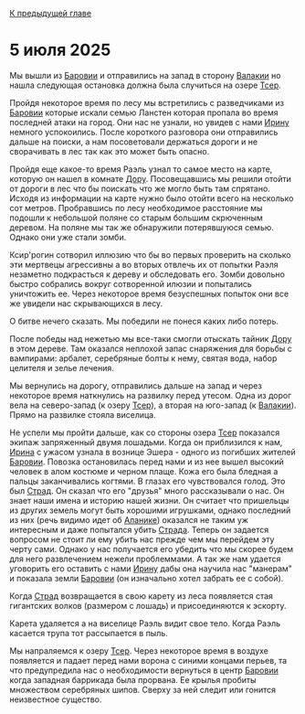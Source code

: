 [К предыдущей главе](./first.md)
# 5 июля 2025

Мы вышли из [Баровии](../locs/barovia_city.md) и отправились на запад в сторону [Валакии](../locs/valakhi.md) но нашла следующая остановка должна была случиться на озере [Тсер](../locs/tser.md).

Пройдя некоторое время по лесу мы встретились с разведчиками из [Баровии](../locs/barovia_city.md) которые искали семью Ланстен которая пропала во время последней атаки на город. Они нас не 
узнали, но увидев с нами [Ирину](../npcs/irina) немного успокоились. После короткого разговора они отправились дальше на поиски, а нам посоветовали держаться дороги и не сворачивать в лес
так как это может быть опасно.

Пройдя еще какое-то время Раэль узнал то самое место на карте, которую он нашел в комнате [Дору](../npcs/doru.md). Посовещавшись мы решили отойти от дороги в лес что бы поискать что же могло быть
там спрятано. Исходя из информации на карте нужно было отойти всего на несколько сот метров. Пробравшись по лесу необходимое расстояние мы подошли к небольшой поляне со старым
большим скрюченным деревом. На поляне мы так же обнаружили потерявшуюся семью. Однако они уже стали зомби.

Ксир'рогин сотворил иллюзию что бы во первых проверить на сколько эти мертвецы агрессивны а во вторых отвлечь их от попытки Раэля незаметно подкрасться к дереву и обследовать его.
Зомби довольно быстро собрались вокруг сотворенной илюзии и попытались уничтожить ее. Через некоторое время безуспешных попыток они все же увидели нас скрывающихся в лесу.

О битве нечего сказать. Мы победили не понеся каких либо потерь.

После победы над нежетью мы все-таки смогли отыскать тайник [Дору](../npcs/doru.md) в этом дереве. Там оказался неплохой запас снаряжения для борьбы с вампирами: арбалет, серебряные болты к нему,
святая вода, набор целителя и зелье лечения.

Мы вернулись на дорогу, отправились дальше на запад и через некоторое время наткнулись на развилку перед утесом. Одна из дорог вела на северо-запад (к озеру [Тсер](../locs/tser.md)), а вторая на
юго-запад (к [Валакии](../locs/valakhi.md)). Прямо на развилке стояла виселица.

Не успели мы пройти дальше, как со стороны озера [Тсер](../locs/tser.md) показался экипаж запряженный двумя лошадьми. Когда он приблизился к нам, [Ирина](../npcs/irina) с ужасом узнала в вознице Эшера - одного
из погибших жителей [Баровии](../locs/barovia_city.md). Повозка остановилась перед нами и из нее вышел высокий человек в алом костюме и черном плаще. Кожа его была бледная а пальцы заканчивались когтями.
В глазах его чувствовался голод. Это был [Страд](../npcs/strad). Он сказал что его "друзья" много рассказывали о нас. Он знает наши имена и историю нашей жизни. Он считает что пришельцы из других
земель могут быть хорошими игрушками, однако последний из них (речь видимо идет об [Аланике](../npcs/alanik)) оказался не таким уж интересным и даже попытался убить [Страда](../npcs/strad). Теперь он задается
вопросом не стоит ли ему убить нас прежде чем мы перейдем эту черту сами. Однако у нас получается его убедить что мы скорее будем для него развлечением нежели проблеммами. А так же
нам удается уговорить его оставить с нами [Ирину](../npcs/irina) дабы она научила нас "манерам" и показала земли [Баровии](../locs/barovia_land.md) (он изначально хотел забрать ее с собой).

Когда [Страд](../npcs/strad) возвращается в свою карету из леса появляется стая гигантских волков (размером с лошадь) и присоединяются к эскорту.

Карета удаляется а на виселице Раэль видит свое тело. Когда Раэль касается трупа тот рассыпается в пыль.

Мы напраляемся к озеру [Тсер](../locs/tser.md). Через некоторое время в воздухе появляется и падает перед нами ворона с синими концами перьев, та что предупредила нас о необходимости вернуться в центр [Баровии](../locs/barovia_city.md)
когда западная баррикада была прорвана. Ее крылья пробиты множеством серебряных шипов. Сверху за ней следит или гонится неизвестное существо.
